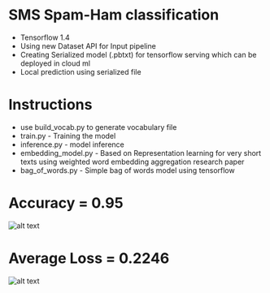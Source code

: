 # SMS Spam-Ham classification

- Tensorflow 1.4
- Using new Dataset API for Input pipeline
- Creating Serialized model (.pbtxt) for tensorflow serving which can be deployed in cloud ml
- Local prediction using serialized file

# Instructions

- use build_vocab.py to generate vocabulary file
- train.py - Training the model
- inference.py - model inference
- embedding_model.py - Based on Representation learning for very short texts using weighted word embedding aggregation research paper
- bag_of_words.py - Simple bag of words model using tensorflow

Accuracy = 0.95
===============
![alt text](https://github.com/KishoreKarunakaran/CloudML-Serving/blob/master/text/SpamClassification/images/Accuracy.PNG)

Average Loss = 0.2246
=====================
![alt text](https://github.com/KishoreKarunakaran/CloudML-Serving/blob/master/text/SpamClassification/images/Loss.PNG)
